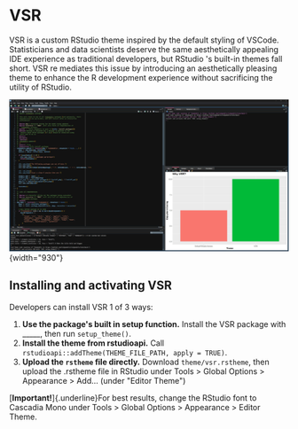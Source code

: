 # VSR

VSR is a custom RStudio theme inspired by the default styling of VSCode. Statisticians and data scientists deserve the same aesthetically appealing IDE experience as traditional developers, but RStudio 's built-in themes fall short. VSR re mediates this issue by introducing an aesthetically pleasing theme to enhance the R development experience without sacrificing the utility of RStudio.

![VSR in action](images/VSR-example.jpg){width="930"}

## Installing and activating VSR

Developers can install VSR 1 of 3 ways:

1.  **Use the package's built in setup function.** Install the VSR package with \_\_\_\_\_, then run `setup_theme()`.
2.  **Install the theme from rstudioapi.** Call `rstudioapi::addTheme(THEME_FILE_PATH, apply = TRUE)`.
3.  **Upload the `rstheme` file directly.** Download `theme/vsr.rstheme`, then upload the .rstheme file in RStudio under Tools \> Global Options \> Appearance \> Add... (under "Editor Theme")

[**Important!**]{.underline}For best results, change the RStudio font to Cascadia Mono under Tools \> Global Options \> Appearance \> Editor Theme.
